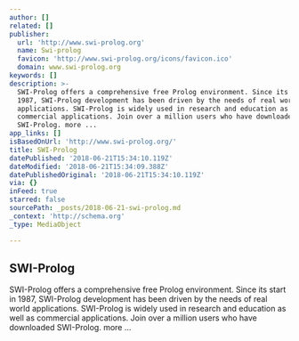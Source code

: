 ```yaml
---
author: []
related: []
publisher:
  url: 'http://www.swi-prolog.org'
  name: Swi-prolog
  favicon: 'http://www.swi-prolog.org/icons/favicon.ico'
  domain: www.swi-prolog.org
keywords: []
description: >-
  SWI-Prolog offers a comprehensive free Prolog environment. Since its start in
  1987, SWI-Prolog development has been driven by the needs of real world
  applications. SWI-Prolog is widely used in research and education as well as
  commercial applications. Join over a million users who have downloaded
  SWI-Prolog. more ...
app_links: []
isBasedOnUrl: 'http://www.swi-prolog.org/'
title: SWI-Prolog
datePublished: '2018-06-21T15:34:10.119Z'
dateModified: '2018-06-21T15:34:09.388Z'
datePublishedOriginal: '2018-06-21T15:34:10.119Z'
via: {}
inFeed: true
starred: false
sourcePath: _posts/2018-06-21-swi-prolog.md
_context: 'http://schema.org'
_type: MediaObject

---
```

<article style=""><h1>SWI-Prolog</h1><p>SWI-Prolog offers a comprehensive free Prolog environment. Since its start in 1987, SWI-Prolog development has been driven by the needs of real world applications. SWI-Prolog is widely used in research and education as well as commercial applications. Join over a million users who have downloaded SWI-Prolog. more ...</p></article>